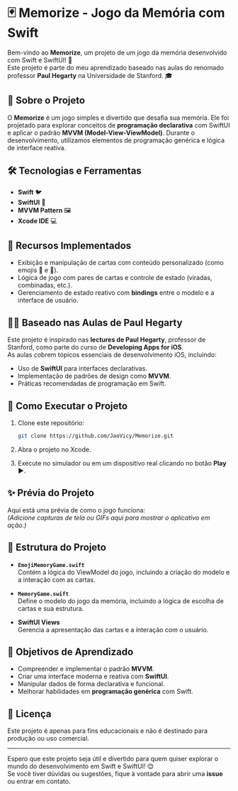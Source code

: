 # 🃏 Memorize - Jogo da Memória com Swift

Bem-vindo ao **Memorize**, um projeto de um jogo da memória desenvolvido com Swift e SwiftUI! 🚀  
Este projeto é parte do meu aprendizado baseado nas aulas do renomado professor **Paul Hegarty** na Universidade de Stanford. 🎓

## 📖 Sobre o Projeto

O **Memorize** é um jogo simples e divertido que desafia sua memória. Ele foi projetado para explorar conceitos de **programação declarativa** com SwiftUI e aplicar o padrão **MVVM (Model-View-ViewModel)**. Durante o desenvolvimento, utilizamos elementos de programação genérica e lógica de interface reativa.

## 🛠️ Tecnologias e Ferramentas

- **Swift** 🐦
- **SwiftUI** 📱
- **MVVM Pattern** 🖼️
- **Xcode IDE** 💻

## 📌 Recursos Implementados

- Exibição e manipulação de cartas com conteúdo personalizado (como emojis 🦄 e 🪼).  
- Lógica de jogo com pares de cartas e controle de estado (viradas, combinadas, etc.).  
- Gerenciamento de estado reativo com **bindings** entre o modelo e a interface de usuário.  

## 🧑‍🏫 Baseado nas Aulas de Paul Hegarty

Este projeto é inspirado nas **lectures de Paul Hegarty**, professor de Stanford, como parte do curso de **Developing Apps for iOS**.  
As aulas cobrem tópicos essenciais de desenvolvimento iOS, incluindo:

- Uso de **SwiftUI** para interfaces declarativas.
- Implementação de padrões de design como **MVVM**.
- Práticas recomendadas de programação em Swift.

## 🚀 Como Executar o Projeto

1. Clone este repositório:
   ```bash
   git clone https://github.com/JaoVicy/Memorize.git
   ```

2. Abra o projeto no Xcode.

3. Execute no simulador ou em um dispositivo real clicando no botão **Play ▶️**.

## ✨ Prévia do Projeto

Aqui está uma prévia de como o jogo funciona:  
*(Adicione capturas de tela ou GIFs aqui para mostrar o aplicativo em ação.)*

## 📂 Estrutura do Projeto

- **`EmojiMemoryGame.swift`**  
  Contém a lógica do ViewModel do jogo, incluindo a criação do modelo e a interação com as cartas.

- **`MemoryGame.swift`**  
  Define o modelo do jogo da memória, incluindo a lógica de escolha de cartas e sua estrutura.

- **SwiftUI Views**  
  Gerencia a apresentação das cartas e a interação com o usuário.

## 🎯 Objetivos de Aprendizado

- Compreender e implementar o padrão **MVVM**.  
- Criar uma interface moderna e reativa com **SwiftUI**.  
- Manipular dados de forma declarativa e funcional.  
- Melhorar habilidades em **programação genérica** com Swift.

## 📝 Licença

Este projeto é apenas para fins educacionais e não é destinado para produção ou uso comercial.

---

Espero que este projeto seja útil e divertido para quem quiser explorar o mundo do desenvolvimento em Swift e SwiftUI! 😊  
Se você tiver dúvidas ou sugestões, fique à vontade para abrir uma **issue** ou entrar em contato.  
